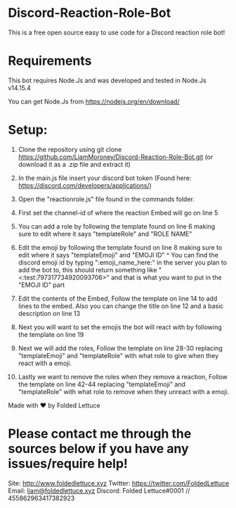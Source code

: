 # Discord-Reaction-Role-Bot
This is a free open source easy to use code for a Discord reaction role bot!


# Requirements

This bot requires Node.Js and was developed and tested in Node.Js v14.15.4

You can get Node.Js from https://nodejs.org/en/download/


# Setup:

1. Clone the repository using git clone https://github.com/LiamMoroney/Discord-Reaction-Role-Bot.git (or download it as a .zip file and extract it)

2. In the main.js file insert your discord bot token (Found here: https://discord.com/developers/applications/)

3. Open the "reactionrole.js" file found in the commands folder.

4. First set the channel-id of where the reaction Embed will go on line 5

5. You can add a role by following the template found on line 6 making sure to edit where it says "templateRole" and "ROLE NAME"

6. Edit the emoji by following the template found on line 8 making sure to edit where it says "templateEmoji" and "EMOJI ID"
^ You can find the discord emoji id by typing "\:emoji_name_here:" in the server you plan to add the bot to, this should return something like "<:test:797317734920093706>" and that is what you want to put in the "EMOJI ID" part

7. Edit the contents of the Embed, Follow the template on line 14 to add lines to the embed. 
Also you can change the title on line 12 and a basic description on line 13

8. Next you will want to set the emojis the bot will react with by following the template on line 19

9. Next we will add the roles, Follow the template on line 28-30 replacing "templateEmoji" and "templateRole" with what role to give when they react with a emoji.

10. Lastly we want to remove the roles when they remove a reaction, Follow the template on line 42-44 replacing "templateEmoji" and "templateRole" with what role to remove when they unreact with a emoji.



Made with ❤️ by Folded Lettuce

# Please contact me through the sources below if you have any issues/require help!

Site: http://www.foldedlettuce.xyz
Twitter: https://twitter.com/FoldedLettuce
Email: liam@foldedlettuce.xyz
Discord: Folded Lettuce#0001 // 455862963417382923
